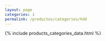 ```yaml
---
layout: page
categories: 1
permalink: /productos/categories/hdd
---
```


{% include products_categories_data.html %}
